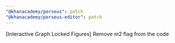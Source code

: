 ```yaml
---
"@khanacademy/perseus": patch
"@khanacademy/perseus-editor": patch
---
```


[Interactive Graph Locked Figures] Remove m2 flag from the code

